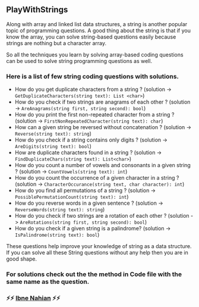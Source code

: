 ## PlayWithStrings

Along with array and linked list data structures, a string is another popular topic of programming questions. A good thing about the string is that if you know the array, you can solve string-based questions easily because strings are nothing but a character array.

So all the techniques you learn by solving array-based coding questions can be used to solve string programming questions as well.

### Here is a list of few string coding questions with solutions.

- How do you get duplicate characters from a string ? (solution -> `GetDuplicateCharacters(string text): List <char>`)
- How do you check if two strings are anagrams of each other ? (solution -> `AreAnagrams(string first, string second): bool`)
- How do you print the first non-repeated character from a string ? (solution -> `FirstNonRepeatedCharacter(string text): char`)
- How can a given string be reversed without concatenation ? (solution -> `Reverse(string text): string`)
- How do you check if a string contains only digits ? (solution -> `AreDigits(string text): bool`)
- How are duplicate characters found in a string ? (solution -> `FindDuplicateChars(string text): List<char>`)
- How do you count a number of vowels and consonants in a given string ? (solution -> `CountVowels(string text): int`)
- How do you count the occurrence of a given character in a string ? (solution -> `CharacterOccurance(string text, char character): int`)
- How do you find all permutations of a string ? (solution -> `PossiblePermutationCount(string text): int`)
- How do you reverse words in a given sentence ? (solution -> `ReverseWords(string text): string`)
- How do you check if two strings are a rotation of each other ? (solution -> `AreRotations(string first, string second): bool`)
- How do you check if a given string is a palindrome? (solution -> `IsPalindrome(string text): bool`)

These questions help improve your knowledge of string as a data structure. If you can solve all these String questions without any help then you are in good shape.

### For solutions check out the the method in Code file with the same name as the question.

### ⚡⚡ [Ibne Nahian](https://www.facebook.com/evilprince2009) ⚡⚡
